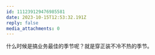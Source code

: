 ```yaml
---
id: 111239129476985581
date: 2023-10-15T12:53:32.191Z
reply: false
media_attachments: 0
---
```


什么时候是搞业务最佳的季节呢？就是穿正装不冷不热的季节。

